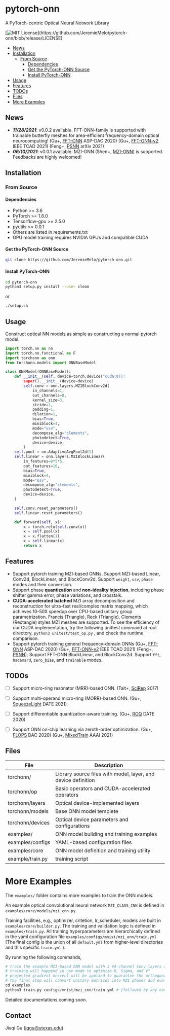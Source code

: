 # pytorch-onn
A PyTorch-centric Optical Neural Network Library

[![MIT License](https://img.shields.io/apm/l/atomic-design-ui.svg?)](https://github.com/JeremieMelo/pytorch-onn/blob/release/LICENSE)

<!-- toc -->

- [News](#news)
- [Installation](#installation)
  - [From Source](#from-source)
    - [Dependencies](#dependencies)
    - [Get the PyTorch-ONN Source](#get-the-pytorch-onn-source)
    - [Install PyTorch-ONN](#install-pytorch-onn)
- [Usage](#usage)
- [Features](#features)
- [TODOs](#todos)
- [Files](#files)
- [More Examples](#more-examples)

<!-- tocstop -->
## News
- _**11/28/2021**_: v0.0.2 available. FFT-ONN-family is supported with trainable butterfly meshes for area-efficient frequency-domain optical neurocomputing! (Gu+, [FFT-ONN](https://doi.org/10.1109/ASP-DAC47756.2020.9045156) ASP-DAC 2020) (Gu+, [FFT-ONN-v2](https://doi.org/10.1109/TCAD.2020.3027649) IEEE TCAD 2021) (Feng+, [PSNN](https://arxiv.org/abs/2111.06705) arXiv 2021)
- _**06/10/2021**_: v0.0.1 available. MZI-ONN (Shen+, [MZI-ONN](https://doi.org/10.1038/nphoton.2017.93)) is supported. Feedbacks are highly welcomed!

## Installation

### From Source

#### Dependencies
- Python >= 3.6
- PyTorch >= 1.8.0
- Tensorflow-gpu >= 2.5.0
- pyutils >= 0.0.1
- Others are listed in requirements.txt
- GPU model training requires NVIDIA GPUs and compatible CUDA

#### Get the PyTorch-ONN Source
```bash
git clone https://github.com/JeremieMelo/pytorch-onn.git
```

#### Install PyTorch-ONN
```bash
cd pytorch-onn
python3 setup.py install --user clean
```
or
```bash
./setup.sh
```

## Usage
Construct optical NN models as simple as constructing a normal pytorch model.
```python
import torch.nn as nn
import torch.nn.functional as F
import torchonn as onn
from torchonn.models import ONNBaseModel

class ONNModel(ONNBaseModel):
    def __init__(self, device=torch.device("cuda:0)):
        super().__init__(device=device)
        self.conv = onn.layers.MZIBlockConv2d(
            in_channels=1,
            out_channels=8,
            kernel_size=3,
            stride=1,
            padding=1,
            dilation=1,
            bias=True,
            miniblock=4,
            mode="usv",
            decompose_alg="clements",
            photodetect=True,
            device=device,
        )
    self.pool = nn.AdaptiveAvgPool2d(5)
    self.linear = onn.layers.MZIBlockLinear(
        in_features=8*5*5,
        out_features=10,
        bias=True,
        miniblock=4,
        mode="usv",
        decompose_alg="clements",
        photodetect=True,
        device=device,
    )

    self.conv.reset_parameters()
    self.linear.reset_parameters()

    def forward(self, x):
        x = torch.relu(self.conv(x))
        x = self.pool(x)
        x = x.flatten(1)
        x = self.linear(x)
        return x
```

## Features
- Support pytorch training MZI-based ONNs. Support MZI-based Linear, Conv2d, BlockLinear, and BlockConv2d. Support `weight`, `usv`, `phase` modes and their conversion.
- Support phase **quantization** and **non-ideality injection**, including phase shifter gamma error, phase variations, and crosstalk.
- **CUDA-accelerated batched** MZI array decomposition and reconstruction for ultra-fast real/complex matrix mapping, which achieves 10-50X speedup over CPU-based unitary group parametrization. Francis (Triangle), Reck (Triangle), Clements (Rectangle) styles MZI meshes are supported. To see the efficiency of our CUDA implementation, try the following unittest command at root directory,
 `python3 unitest/test_op.py`
 , and check the runtime comparison.
- Support pytorch training general frequency-domain ONNs (Gu+, [FFT-ONN](https://doi.org/10.1109/ASP-DAC47756.2020.9045156) ASP-DAC 2020) (Gu+, [FFT-ONN-v2](https://doi.org/10.1109/TCAD.2020.3027649) IEEE TCAD 2021) (Feng+, [PSNN](https://arxiv.org/abs/2111.06705)). Support FFT-ONN BlockLinear, and BlockConv2d. Support `fft`, `hadamard`, `zero_bias`, and `trainable` modes.

## TODOs
- [ ] Support micro-ring resonator (MRR)-based ONN. (Tait+, [SciRep](https://doi.org/10.1038/s41598-017-07754-z) 2017)
<!-- - [x] Support general frequency-domain ONN. (Gu+, [FFT-ONN](https://doi.org/10.1109/ASP-DAC47756.2020.9045156) ASP-DAC 2020) (Gu+, [FFT-ONN-v2](https://doi.org/10.1109/TCAD.2020.3027649) IEEE TCAD 2021) -->
- [ ] Support multi-operand micro-ring (MORR)-based ONN. (Gu+, [SqueezeLight](https://jeremiemelo.github.io/publications/papers/ONN_DATE2021_SqueezeLight_Gu.pdf) DATE 2021)
- [ ] Support differentiable quantization-aware training. (Gu+, [ROQ](https://doi.org/10.23919/DATE48585.2020.9116521) DATE 2020)
- [ ] Support ONN on-chip learning via zeroth-order optimization. (Gu+, [FLOPS](https://doi.org/10.1109/DAC18072.2020.9218593) DAC 2020) (Gu+, [MixedTrain](https://arxiv.org/abs/2012.11148) AAAI 2021)


## Files
| File             | Description |
| ---------------- | ----------- |
| torchonn/        | Library source files with model, layer, and device definition |
| torchonn/op      | Basic operators and CUDA-accelerated operators |
| torchonn/layers  | Optical device-implemented layers |
| torchonn/models  | Base ONN model templete |
| torchonn/devices | Optical device parameters and configurations |
| examples/        | ONN model building and training examples |
| examples/configs | YAML-based configuration files|
| examples/core    | ONN model definition and training utility |
| example/train.py | training script|

# More Examples
The `examples/` folder contains more examples to train the ONN
models.

An example optical convolutional neural network `MZI_CLASS_CNN` is defined in `examples/core/models/mzi_cnn.py`.

Training facilities, e.g., optimizer, critetion, lr_scheduler, models are built in `examples/core/builder.py`.
The training and validation logic is defined in `examples/train.py`.
All training hyperparameters are hierarchically defined in the yaml configuration file `examples/configs/mnist/mzi_onn/train.yml` (The final config is the union of all `default.yml` from higher-level directories and this specific `train.yml` ).

By running the following commands,
```python
# train the example MZI-based CNN model with 2 64-channel Conv layers and 1 Linear layer
# training will happend in usv mode to optimize U, Sigma, and V*
# projected gradient descent will be applied to guarantee the orthogonality of U and V*
# the final step will convert unitary matrices into MZI phases and evaluate in the phase mode
cd examples
python3 train.py configs/mnist/mzi_cnn/train.yml # [followed by any command-line arguments that override the values in config file, e.g., --optimizer.lr=0.001]
```

Detailed documentations coming soon.

## Contact
Jiaqi Gu (jqgu@utexas.edu)
